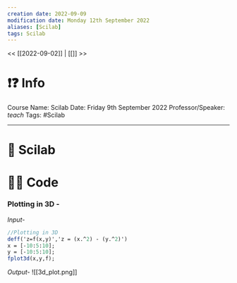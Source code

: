 ```yaml
---
creation date: 2022-09-09
modification date: Monday 12th September 2022
aliases: [Scilab]
tags: Scilab
---
```


<< [[2022-09-02]] | [[]] >>

# ❗❓ Info
Course Name: Scilab
Date: Friday 9th September 2022
Professor/Speaker: *teach*
Tags: #Scilab 

---
# 📑 Scilab

# 👨‍💻 Code

### Plotting in 3D -

*Input-*
```scilab
//Plotting in 3D
deff('z=f(x,y)','z = (x.^2) - (y.^2)')
x = [-10:5:10];
y = [-10:5:10];
fplot3d(x,y,f);
```

*Output-*
 ![[3d_plot.png]]